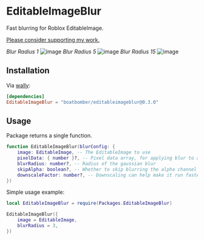 # EditableImageBlur

Fast blurring for Roblox EditableImage.

[Please consider supporting my work.](https://github.com/sponsors/boatbomber)

*Blur Radius 1*
![image](https://github.com/boatbomber/EditableImageBlur/assets/40185666/12735c3f-c81b-4c4e-ae7c-e1258cb7ff2d)
*Blur Radius 5*
![image](https://github.com/boatbomber/EditableImageBlur/assets/40185666/baa961cb-045e-4e19-a32a-5612a9f330f9)
*Blur Radius 15*
![image](https://github.com/boatbomber/EditableImageBlur/assets/40185666/3bc1203e-0e3a-40b3-a67e-f53eb039b38f)

## Installation

Via [wally](https://wally.run):

```toml
[dependencies]
EditableImageBlur = "boatbomber/editableimageblur@0.3.0"
```


## Usage

Package returns a single function.

```lua
function EditableImageBlur(blurConfig: {
	image: EditableImage, -- The EditableImage to use
	pixelData: { number }?, -- Pixel data array, for applying blur to an image data that isn't yet written into the EditableImage
	blurRadius: number?, -- Radius of the gaussian blur
	skipAlpha: boolean?, -- Whether to skip blurring the alpha channel
	downscaleFactor: number?, -- Downscaling can help make it run faster for minimal loss in quality (ddownscaling won't apply if pixelData is passed)
})

```

Simple usage example:

```lua
local EditableImageBlur = require(Packages.EditableImageBlur)

EditableImageBlur({
    image = EditableImage,
    blurRadius = 3,
})
```
